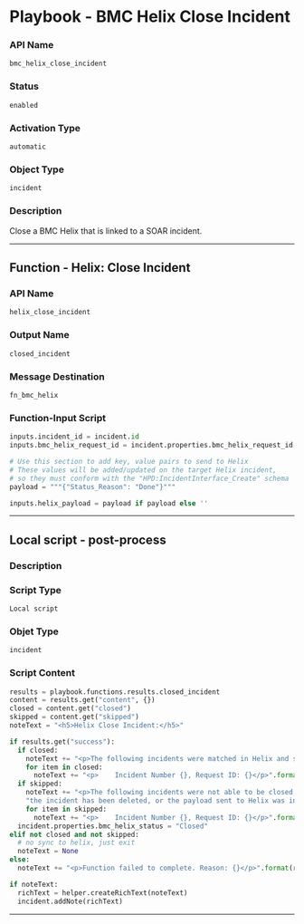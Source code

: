 <!--
    DO NOT MANUALLY EDIT THIS FILE
    THIS FILE IS AUTOMATICALLY GENERATED WITH resilient-sdk codegen
    Generated with resilient-sdk v49.0.4423
-->

# Playbook - BMC Helix Close Incident

### API Name
`bmc_helix_close_incident`

### Status
`enabled`

### Activation Type
`automatic`

### Object Type
`incident`

### Description
Close a BMC Helix that is linked to a SOAR incident.


---
## Function - Helix: Close Incident

### API Name
`helix_close_incident`

### Output Name
`closed_incident`

### Message Destination
`fn_bmc_helix`

### Function-Input Script
```python
inputs.incident_id = incident.id
inputs.bmc_helix_request_id = incident.properties.bmc_helix_request_id

# Use this section to add key, value pairs to send to Helix
# These values will be added/updated on the target Helix incident,
# so they must conform with the "HPD:IncidentInterface_Create" schema
payload = """{"Status_Reason": "Done"}"""

inputs.helix_payload = payload if payload else ''
```

---

## Local script - post-process

### Description


### Script Type
`Local script`

### Objet Type
`incident`

### Script Content
```python
results = playbook.functions.results.closed_incident
content = results.get("content", {})
closed = content.get("closed")
skipped = content.get("skipped")
noteText = "<h5>Helix Close Incident:</h5>"

if results.get("success"):
  if closed:
    noteText += "<p>The following incidents were matched in Helix and successfully closed:</p>"
    for item in closed:
      noteText += "<p>    Incident Number {}, Request ID: {}</p>".format(item.get("values", {}).get("Incident Number"), item.get("values", {}).get("Request ID"))
  if skipped:
    noteText += "<p>The following incidents were not able to be closed. Common reasons include that the incident has been previously closed, " \
    "the incident has been deleted, or the payload sent to Helix was incomplete according to the requirements of your specific system:</p>"
    for item in skipped:
      noteText += "<p>    Incident Number {}, Request ID: {}</p>".format(item.get("values", {}).get("Incident Number"), item.get("values", {}).get("Request ID"))
  incident.properties.bmc_helix_status = "Closed"
elif not closed and not skipped:
  # no sync to helix, just exit
  noteText = None
else:
  noteText += "<p>Function failed to complete. Reason: {}</p>".format(results.get("reason"))

if noteText:
  richText = helper.createRichText(noteText)
  incident.addNote(richText)
```

---
